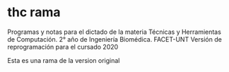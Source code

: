 # thc rama
Programas y notas para el dictado de la materia Técnicas y Herramientas de Computación. 2° año de Ingeniería Biomédica. FACET-UNT
Versión de reprogramación para el cursado 2020

Esta es una rama de la version original
